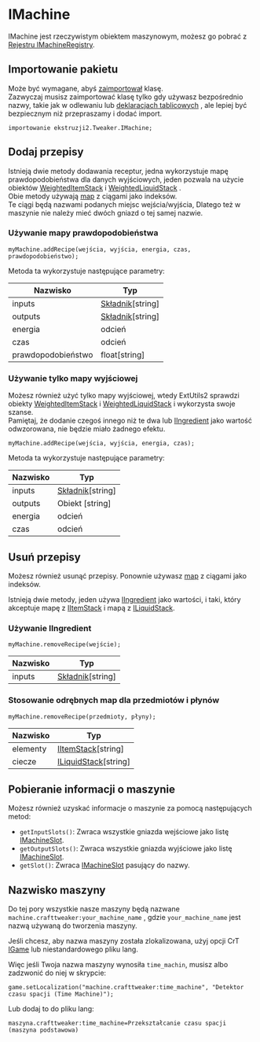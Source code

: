 # IMachine

IMachine jest rzeczywistym obiektem maszynowym, możesz go pobrać z [Rejestru IMachineRegistry](/Mods/ExtraUtilities2/CustomMachines/IMachineRegistry).

## Importowanie pakietu

Może być wymagane, abyś [zaimportował](/AdvancedFunctions/Import) klasę.  
Zazwyczaj musisz zaimportować klasę tylko gdy używasz bezpośrednio nazwy, takie jak w odlewaniu lub [deklaracjach tablicowych](/AdvancedFunctions/Arrays_and_Loops) , ale lepiej być bezpiecznym niż przepraszamy i dodać import.

```zenscript
importowanie ekstruzji2.Tweaker.IMachine;
```

## Dodaj przepisy

Istnieją dwie metody dodawania receptur, jedna wykorzystuje mapę prawdopodobieństwa dla danych wyjściowych, jeden pozwala na użycie obiektów [WeightedItemStack](/Vanilla/Items/WeightedItemStack) i [WeightedLiquidStack](/Vanilla/Liquids/WeightedLiquidStack) .  
Obie metody używają [map](/AdvancedFunctions/Associative_Arrays) z ciągami jako indeksów.  
Te ciągi będą nazwami podanych miejsc wejścia/wyjścia, Dlatego też w maszynie nie należy mieć dwóch gniazd o tej samej nazwie.

### Używanie mapy prawdopodobieństwa

```zenscript
myMachine.addRecipe(wejścia, wyjścia, energia, czas, prawdopodobieństwo);
```

Metoda ta wykorzystuje następujące parametry:

| Nazwisko           | Typ                                                       |
| ------------------ | --------------------------------------------------------- |
| inputs             | [Składnik](/Vanilla/Variable_Types/IIngredient)[string\] |
| outputs            | [Składnik](/Vanilla/Variable_Types/IIngredient)[string\] |
| energia            | odcień                                                    |
| czas               | odcień                                                    |
| prawdopodobieństwo | float[string\]                                           |

### Używanie tylko mapy wyjściowej

Możesz również użyć tylko mapy wyjściowej, wtedy ExtUtils2 sprawdzi obiekty [WeightedItemStack](/Vanilla/Items/WeightedItemStack) i [WeightedLiquidStack](/Vanilla/Liquids/WeightedLiquidStack) i wykorzysta swoje szanse.  
Pamiętaj, że dodanie czegoś innego niż te dwa lub [IIngredient](/Vanilla/Variable_Types/IIngredient) jako wartość odwzorowana, nie będzie miało żadnego efektu.

```zenscript
myMachine.addRecipe(wejścia, wyjścia, energia, czas);
```

Metoda ta wykorzystuje następujące parametry:

| Nazwisko | Typ                                                       |
| -------- | --------------------------------------------------------- |
| inputs   | [Składnik](/Vanilla/Variable_Types/IIngredient)[string\] |
| outputs  | Obiekt [string\]                                         |
| energia  | odcień                                                    |
| czas     | odcień                                                    |

## Usuń przepisy

Możesz również usunąć przepisy. Ponownie używasz [map](/AdvancedFunctions/Associative_Arrays) z ciągami jako indeksów.

Istnieją dwie metody, jeden używa [IIngredient](/Vanilla/Variable_Types/IIngredient) jako wartości, i taki, który akceptuje mapę z [IItemStack](/Vanilla/Items/IItemStack) i mapą z [ILiquidStack](/Vanilla/Liquids/ILiquidStack).

### Używanie IIngredient

```zenscript
myMachine.removeRecipe(wejście);
```

| Nazwisko | Typ                                                       |
| -------- | --------------------------------------------------------- |
| inputs   | [Składnik](/Vanilla/Variable_Types/IIngredient)[string\] |

### Stosowanie odrębnych map dla przedmiotów i płynów

```zenscript
myMachine.removeRecipe(przedmioty, płyny);
```

| Nazwisko | Typ                                                     |
| -------- | ------------------------------------------------------- |
| elementy | [IItemStack](/Vanilla/Items/IItemStack)[string\]       |
| ciecze   | [ILiquidStack](/Vanilla/Liquids/ILiquidStack)[string\] |

## Pobieranie informacji o maszynie

Możesz również uzyskać informacje o maszynie za pomocą następujących metod:

- `getInputSlots()`: Zwraca wszystkie gniazda wejściowe jako listę [IMachineSlot](/Mods/ExtraUtilities2/CustomMachines/IMachineSlot).
- `getOutputSlots()`: Zwraca wszystkie gniazda wyjściowe jako listę [IMachineSlot](/Mods/ExtraUtilities2/CustomMachines/IMachineSlot).
- `getSlot()`: Zwraca [IMachineSlot](/Mods/ExtraUtilities2/CustomMachines/IMachineSlot) pasujący do nazwy.

## Nazwisko maszyny

Do tej pory wszystkie nasze maszyny będą nazwane `machine.crafttweaker:your_machine_name` , gdzie `your_machine_name` jest nazwą używaną do tworzenia maszyny.

Jeśli chcesz, aby nazwa maszyny została zlokalizowana, użyj opcji CrT [IGame](/Vanilla/Game/IGame) lub niestandardowego pliku lang.

Więc jeśli Twoja nazwa maszyny wynosiła `time_machin`, musisz albo zadzwonić do niej w skrypcie:

```zenscript
game.setLocalization("machine.crafttweaker:time_machine", "Detektor czasu spacji (Time Machine)");
```

Lub dodaj to do pliku lang:

    maszyna.crafttweaker:time_machine=Przekształcanie czasu spacji (maszyna podstawowa)